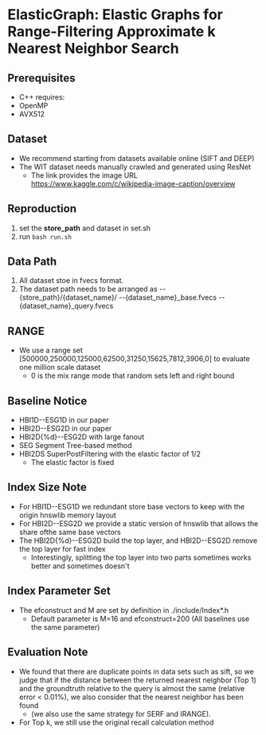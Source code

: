 # ElasticGraph: Elastic Graphs for Range-Filtering Approximate k Nearest Neighbor Search

## Prerequisites
* C++ requires:
* OpenMP
* AVX512

## Dataset
* We recommend starting from datasets available online (SIFT and DEEP)
* The WIT dataset needs manually crawled and generated using ResNet
  * The link provides the image URL https://www.kaggle.com/c/wikipedia-image-caption/overview

## Reproduction
1. set the **store_path** and dataset in set.sh
2. run ```bash run.sh```

## Data Path
1. All dataset stoe in fvecs format.
2. The dataset path needs to be arranged as
--{store_path}/{dataset_name}/
   --{dataset_name}_base.fvecs
   --{dataset_name}_query.fvecs

## RANGE
* We use a range set [500000,250000,125000,62500,31250,15625,7812,3906,0] to evaluate one million scale dataset
  * 0 is the mix range mode that random sets left and right bound

## Baseline Notice
* HBI1D--ESG1D in our paper
* HBI2D--ESG2D in our paper
* HBI2D{%d}--ESG2D with large fanout
* SEG  Segment Tree-based method
* HBI2DS SuperPostFiltering with the elastic factor of 1/2
  * The elastic factor is fixed

## Index Size Note
* For HBI1D--ESG1D we redundant store base vectors to keep with the origin hnswlib memory layout
* For HBI2D--ESG2D we provide a static version of hnswlib that allows the share ofthe  same base vectors 
* The HBI2D{%d}--ESG2D build the top layer, and HBI2D--ESG2D remove the top layer for fast index
    * Interestingly, splitting the top layer into two parts sometimes works better and sometimes doesn't
## Index Parameter Set
* The efconstruct and M are set by definition in ./include/Index*.h
  * Default parameter is M=16 and efconstruct=200 (All baselines use the same parameter)

## Evaluation Note
* We found that there are duplicate points in data sets such as sift, so we judge that if the distance between the returned nearest neighbor (Top 1) and the groundtruth relative to the query is almost the same (relative error < 0.01%), we also consider that the nearest neighbor has been found
  * (we also use the same strategy for SERF and IRANGE).
* For Top k, we still use the original recall calculation method

